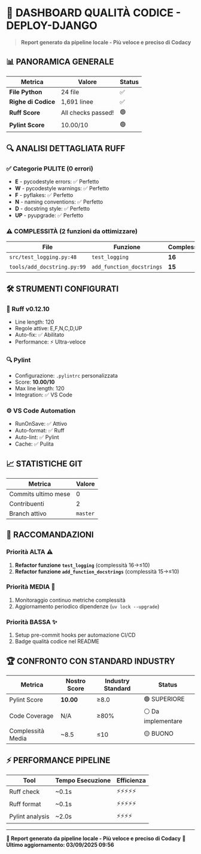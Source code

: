 # 🎯 DASHBOARD QUALITÀ CODICE - DEPLOY-DJANGO

> **Report generato da pipeline locale - Più veloce e preciso di Codacy**

## 📊 PANORAMICA GENERALE

| Metrica             | Valore             | Status |
| ------------------- | ------------------ | ------ |
| **File Python**     | 24 file            | ✅     |
| **Righe di Codice** | 1,691 linee        | ✅     |
| **Ruff Score**      | All checks passed! | 🟢     |
| **Pylint Score**    | 10.00/10           | 🟢     |

## 🔍 ANALISI DETTAGLIATA RUFF

### ✅ Categorie PULITE (0 errori)

- **E** - pycodestyle errors: ✅ Perfetto
- **W** - pycodestyle warnings: ✅ Perfetto
- **F** - pyflakes: ✅ Perfetto
- **N** - naming conventions: ✅ Perfetto
- **D** - docstring style: ✅ Perfetto
- **UP** - pyupgrade: ✅ Perfetto

### ⚠️ COMPLESSITÀ (2 funzioni da ottimizzare)

| File                        | Funzione                  | Complessità | Limite |
| --------------------------- | ------------------------- | ----------- | ------ |
| `src/test_logging.py:48`    | `test_logging`            | **16**      | 10     |
| `tools/add_docstring.py:99` | `add_function_docstrings` | **15**      | 10     |

## 🛠️ STRUMENTI CONFIGURATI

### 🚀 Ruff v0.12.10

- Line length: 120
- Regole attive: E,F,N,C,D,UP
- Auto-fix: ✅ Abilitato
- Performance: ⚡ Ultra-veloce

### 🔍 Pylint

- Configurazione: `.pylintrc` personalizzata
- Score: **10.00/10**
- Max line length: 120
- Integration: ✅ VS Code

### ⚙️ VS Code Automation

- RunOnSave: ✅ Attivo
- Auto-format: ✅ Ruff
- Auto-lint: ✅ Pylint
- Cache: ✅ Pulita

## 📈 STATISTICHE GIT

| Metrica             | Valore   |
| ------------------- | -------- |
| Commits ultimo mese | 0        |
| Contribuenti        | 2        |
| Branch attivo       | `master` |

## 🎯 RACCOMANDAZIONI

### Priorità ALTA ⚠️

1. **Refactor funzione `test_logging`** (complessità 16→≤10)
2. **Refactor funzione `add_function_docstrings`** (complessità 15→≤10)

### Priorità MEDIA 📝

1. Monitoraggio continuo metriche complessità
2. Aggiornamento periodico dipendenze (`uv lock --upgrade`)

### Priorità BASSA ✨

1. Setup pre-commit hooks per automazione CI/CD
2. Badge qualità codice nel README

## 🏆 CONFRONTO CON STANDARD INDUSTRY

| Metrica           | Nostro Score | Industry Standard | Status             |
| ----------------- | ------------ | ----------------- | ------------------ |
| Pylint Score      | **10.00**    | ≥8.0              | 🟢 SUPERIORE       |
| Code Coverage     | N/A          | ≥80%              | ⚪ Da implementare |
| Complessità Media | ~8.5         | ≤10               | 🟡 BUONO           |

## ⚡ PERFORMANCE PIPELINE

| Tool            | Tempo Esecuzione | Efficienza |
| --------------- | ---------------- | ---------- |
| Ruff check      | ~0.1s            | ⚡⚡⚡⚡⚡ |
| Ruff format     | ~0.1s            | ⚡⚡⚡⚡⚡ |
| Pylint analysis | ~2.0s            | ⚡⚡⚡⚡   |

---

**📝 Report generato da pipeline locale - Più veloce e preciso di Codacy**
**🔄 Ultimo aggiornamento: 03/09/2025 09:56**
